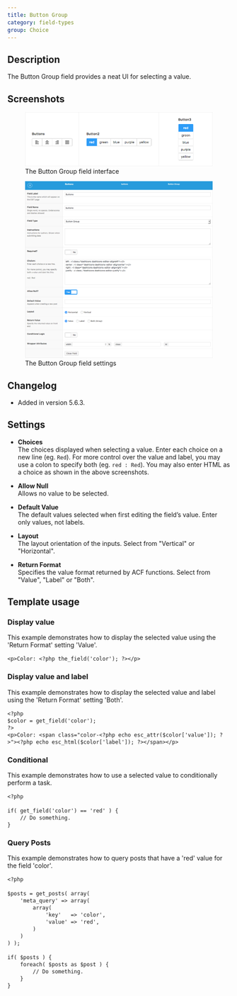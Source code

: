 ```yaml
---
title: Button Group
category: field-types
group: Choice
---
```


## Description
The Button Group field provides a neat UI for selecting a value.

## Screenshots
<div class="gallery">
	<figure>
		<a href="https://raw.githubusercontent.com/AdvancedCustomFields/docs/master/assets/acf-button-group-field-interface.png">
			<img src="https://raw.githubusercontent.com/AdvancedCustomFields/docs/master/assets/acf-button-group-field-interface.png" alt="Three examples of button group field controlling alignment, and colors of buttons" />
		</a>
		<figcaption>The Button Group field interface</figcaption>
	</figure>
	<figure>
		<a href="https://raw.githubusercontent.com/AdvancedCustomFields/docs/master/assets/acf-button-group-field-settings.png">
			<img src="https://raw.githubusercontent.com/AdvancedCustomFields/docs/master/assets/acf-button-group-field-settings.png" alt="List of field settings shown when setting up a Button Group field" />
		</a>
		<figcaption>The Button Group field settings</figcaption>
	</figure>
</div>

## Changelog
- Added in version 5.6.3.

## Settings
- **Choices**  
  The choices displayed when selecting a value. Enter each choice on a new line (eg. `Red`). For more control over the value and label, you may use a colon to specify both (eg. `red : Red`). You may also enter HTML as a choice as shown in the above screenshots.
  
- **Allow Null**  
  Allows no value to be selected.
  
- **Default Value**  
  The default values selected when first editing the field’s value. Enter only values, not labels.
  
- **Layout**  
  The layout orientation of the inputs. Select from "Vertical" or "Horizontal".
  
- **Return Format**  
  Specifies the value format returned by ACF functions. Select from "Value", "Label" or "Both".

## Template usage  

### Display value
This example demonstrates how to display the selected value using the 'Return Format' setting 'Value'.
```
<p>Color: <?php the_field('color'); ?></p>
```

### Display value and label
This example demonstrates how to display the selected value and label using the 'Return Format' setting 'Both'.

```
<?php
$color = get_field('color');
?>
<p>Color: <span class="color-<?php echo esc_attr($color['value']); ?>"><?php echo esc_html($color['label']); ?></span></p>
```

### Conditional
This example demonstrates how to use a selected value to conditionally perform a task.

```
<?php 

if( get_field('color') == 'red' ) {
	// Do something.
}
```

### Query Posts
This example demonstrates how to query posts that have a 'red' value for the field 'color'.

```
<?php

$posts = get_posts( array(
    'meta_query' => array(
        array(
            'key'   => 'color',
            'value' => 'red',
        )
    )
) );

if( $posts ) {
	foreach( $posts as $post ) {
		// Do something.
	}
}
```
